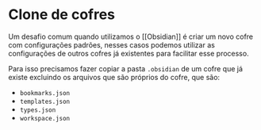 # Clone de cofres

Um desafio comum quando utilizamos o [[Obsidian]] é criar um novo cofre com configurações padrões, nesses casos podemos utilizar as configurações de outros cofres já existentes para facilitar esse processo.

Para isso precisamos fazer copiar a pasta `.obsidian` de um cofre que já existe excluindo os arquivos que são próprios do cofre, que são:

- `bookmarks.json`
- `templates.json`
- `types.json`
- `workspace.json`
